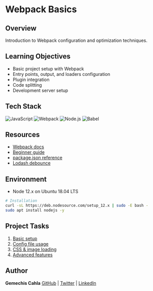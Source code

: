 # Webpack Basics

## Overview
Introduction to Webpack configuration and optimization techniques.

## Learning Objectives
- Basic project setup with Webpack
- Entry points, output, and loaders configuration
- Plugin integration
- Code splitting
- Development server setup

## Tech Stack
![JavaScript](https://img.shields.io/badge/-JavaScript-F7DF1E?style=flat-square&logo=javascript&logoColor=black)
![Webpack](https://img.shields.io/badge/-Webpack-8DD6F9?style=flat-square&logo=webpack&logoColor=black)
![Node.js](https://img.shields.io/badge/-Node.js-339933?style=flat-square&logo=node.js&logoColor=white)
![Babel](https://img.shields.io/badge/-Babel-F9DC3E?style=flat-square&logo=babel&logoColor=black)

## Resources
- [Webpack docs](https://webpack.js.org/concepts/)
- [Beginner guide](https://www.sitepoint.com/webpack-beginner-guide/)
- [package.json reference](https://docs.npmjs.com/cli/v7/configuring-npm/package-json)
- [Lodash debounce](https://lodash.com/docs/#debounce)

## Environment
- Node 12.x on Ubuntu 18.04 LTS

```bash
# Installation
curl -sL https://deb.nodesource.com/setup_12.x | sudo -E bash -
sudo apt install nodejs -y
```

## Project Tasks
1. [Basic setup](./task_0/src/index.js)
2. [Config file usage](./task_1/js/dashboard_main.js)
3. [CSS & image loading](./task_2/js/dashboard_main.js)
4. [Advanced features](./task_3/webpack.config.js)

## Author
**Gemechis Cahla** 
[GitHub](https://github.com/venopyx) | 
[Twitter](https://twitter.com/venopyx) | 
[LinkedIn](https://www.linkedin.com/in/venopyx/)
